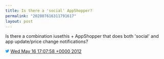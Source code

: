 ```yaml
---
title: Is there a 'social' AppShopper?
permalink: "202807616311791617"
layout: post
---
```


Is there a combination iusethis + AppShopper that does both 'social' and app update/price change notifications?

<img src="/images/twitter.png" width="12" /> [Wed May 16 17:07:58 +0000 2012](https://twitter.com/sillygwailo/status/202807616311791617)